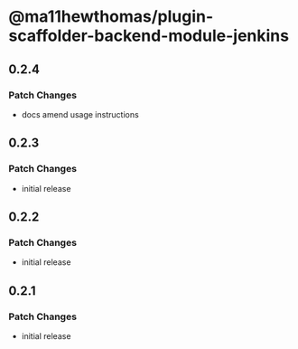 # @ma11hewthomas/plugin-scaffolder-backend-module-jenkins

## 0.2.4

### Patch Changes

- docs amend usage instructions

## 0.2.3

### Patch Changes

- initial release

## 0.2.2

### Patch Changes

- initial release

## 0.2.1

### Patch Changes

- initial release
